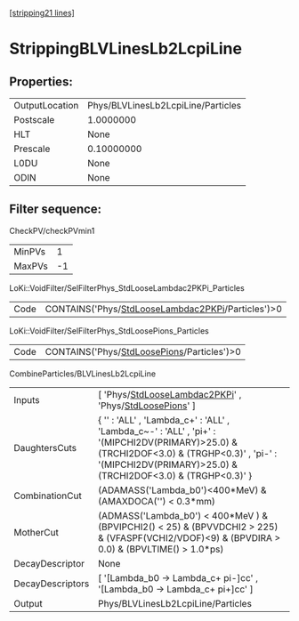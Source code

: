 [[stripping21 lines]](./stripping21-index)

# StrippingBLVLinesLb2LcpiLine

## Properties:

|                |                                    |
|----------------|------------------------------------|
| OutputLocation | Phys/BLVLinesLb2LcpiLine/Particles |
| Postscale      | 1.0000000                          |
| HLT            | None                               |
| Prescale       | 0.10000000                         |
| L0DU           | None                               |
| ODIN           | None                               |

## Filter sequence:

CheckPV/checkPVmin1

|        |     |
|--------|-----|
| MinPVs | 1   |
| MaxPVs | -1  |

LoKi::VoidFilter/SelFilterPhys_StdLooseLambdac2PKPi_Particles

|      |                                                                                                          |
|------|----------------------------------------------------------------------------------------------------------|
| Code | CONTAINS('Phys/[StdLooseLambdac2PKPi](./stripping21-commonparticles-stdlooselambdac2pkpi)/Particles')\>0 |

LoKi::VoidFilter/SelFilterPhys_StdLoosePions_Particles

|      |                                                                                            |
|------|--------------------------------------------------------------------------------------------|
| Code | CONTAINS('Phys/[StdLoosePions](./stripping21-commonparticles-stdloosepions)/Particles')\>0 |

CombineParticles/BLVLinesLb2LcpiLine

|                  |                                                                                                                                                                                                               |
|------------------|---------------------------------------------------------------------------------------------------------------------------------------------------------------------------------------------------------------|
| Inputs           | [ 'Phys/[StdLooseLambdac2PKPi](./stripping21-commonparticles-stdlooselambdac2pkpi)' , 'Phys/[StdLoosePions](./stripping21-commonparticles-stdloosepions)' ]                                                 |
| DaughtersCuts    | { '' : 'ALL' , 'Lambda_c+' : 'ALL' , 'Lambda_c~-' : 'ALL' , 'pi+' : '(MIPCHI2DV(PRIMARY)\>25.0) & (TRCHI2DOF\<3.0) & (TRGHP\<0.3)' , 'pi-' : '(MIPCHI2DV(PRIMARY)\>25.0) & (TRCHI2DOF\<3.0) & (TRGHP\<0.3)' } |
| CombinationCut   | (ADAMASS('Lambda_b0')\<400\*MeV) & (AMAXDOCA('') \< 0.3\*mm)                                                                                                                                                  |
| MotherCut        | (ADMASS('Lambda_b0') \< 400\*MeV ) & (BPVIPCHI2() \< 25) & (BPVVDCHI2 \> 225) & (VFASPF(VCHI2/VDOF)\<9) & (BPVDIRA \> 0.0) & (BPVLTIME() \> 1.0\*ps)                                                          |
| DecayDescriptor  | None                                                                                                                                                                                                          |
| DecayDescriptors | [ '[Lambda_b0 -\> Lambda_c+ pi-]cc' , '[Lambda_b0 -\> Lambda_c+ pi+]cc' ]                                                                                                                               |
| Output           | Phys/BLVLinesLb2LcpiLine/Particles                                                                                                                                                                            |
